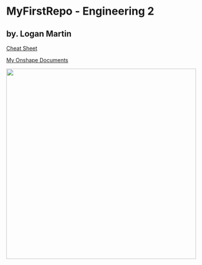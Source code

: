 # MyFirstRepo - Engineering 2
## by. Logan Martin

[Cheat Sheet](https://www.markdownguide.org/cheat-sheet/)

[My Onshape Documents](https://cvilleschools.onshape.com/documents?nodeId=1&resourceType=filter)

<img src="https://upload.wikimedia.org/wikipedia/commons/thumb/2/25/Red.svg/1024px-Red.svg.png" height ="500" width ="500">
